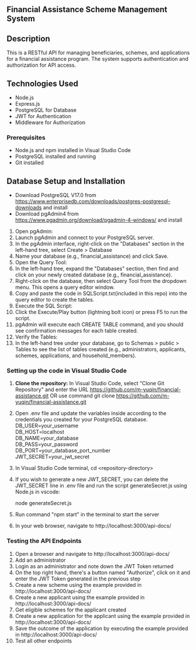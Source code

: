 ## Financial Assistance Scheme Management System

## Description
This is a RESTful API for managing beneficiaries, schemes, and applications for a financial assistance program. The system supports authentication and authorization for API access.

## Technologies Used
- Node.js
- Express.js
- PostgreSQL for Database
- JWT for Authentication
- Middleware for Authorization

### Prerequisites
- Node.js and npm installed in Visual Studio Code
- PostgreSQL installed and running
- Git installed

## Database Setup and Installation
- Download PostgreSQL V17.0 from https://www.enterprisedb.com/downloads/postgres-postgresql-downloads and install
- Download pgAdmin4 from https://www.pgadmin.org/download/pgadmin-4-windows/ and install
1)	Open pgAdmin:
2)	Launch pgAdmin and connect to your PostgreSQL server.
3)	In the pgAdmin interface, right-click on the "Databases" section in the left-hand tree, select Create > Database
5)	Name your database (e.g., financial_assistance) and click Save.
6)	Open the Query Tool:
7)	In the left-hand tree, expand the "Databases" section, then find and click on your newly created database (e.g., financial_assistance).
8)	Right-click on the database, then select Query Tool from the dropdown menu. This opens a query editor window.
9)	Copy and paste the code in SQLScript.txt(included in this repo) into the query editor to create the tables.
12)	Execute the SQL Script:
13)	Click the Execute/Play button (lightning bolt icon) or press F5 to run the script.
14)	pgAdmin will execute each CREATE TABLE command, and you should see confirmation messages for each table created.
15)	Verify the Tables:
16)	In the left-hand tree under your database, go to Schemas > public > Tables to see the list of tables created (e.g., administrators, applicants, schemes, applications, and household_members).

### Setting up the code in Visual Studio Code

1. **Clone the repository:**
   In Visual Studio Code, select "Clone Git Repository" and enter the URL https://github.com/m-yuqin/financial-assistance.git
   OR use command git clone https://github.com/m-yuqin/financial-assistance.git
2. Open .env file and update the variables inside according to the credentials you created for your PostgreSQL database.
   DB_USER=your_username<br>
   DB_HOST=localhost<br>
   DB_NAME=your_database<br>
   DB_PASS=your_password<br>
   DB_PORT=your_database_port_number<br>
   JWT_SECRET=your_jwt_secret

4. In Visual Studio Code terminal, cd \<repository-directory\>
5. If you wish to generate a new JWT_SECRET, you can delete the JWT_SECRET line in .env file and run the script generateSecret.js using Node.js in vscode:
    
    node generateSecret.js

6. Run command "npm start" in the terminal to start the server
7. In your web browser, navigate to http://localhost:3000/api-docs/

### Testing the API Endpoints
1. Open a browser and navigate to http://localhost:3000/api-docs/
2. Add an administrator
3. Login as an administrator and note down the JWT Token returned
4. On the top right hand, there's a button named "Authorize", click on it and enter the JWT Token generated in the previous step
5. Create a new scheme using the example provided in http://localhost:3000/api-docs/
6. Create a new applicant using the example provided in http://localhost:3000/api-docs/
7. Get eligible schemes for the applicant created
8. Create a new application for the applicant using the example provided in http://localhost:3000/api-docs/
9. Save the outcome of the application by executing the example provided in http://localhost:3000/api-docs/
10. Test all other endpoints
